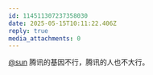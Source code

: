 ```yaml
---
id: 114511307237358030
date: 2025-05-15T10:11:22.406Z
reply: true
media_attachments: 0
---
```


[@sun](https://jiong.us/@sun) 腾讯的基因不行，腾讯的人也不大行。

